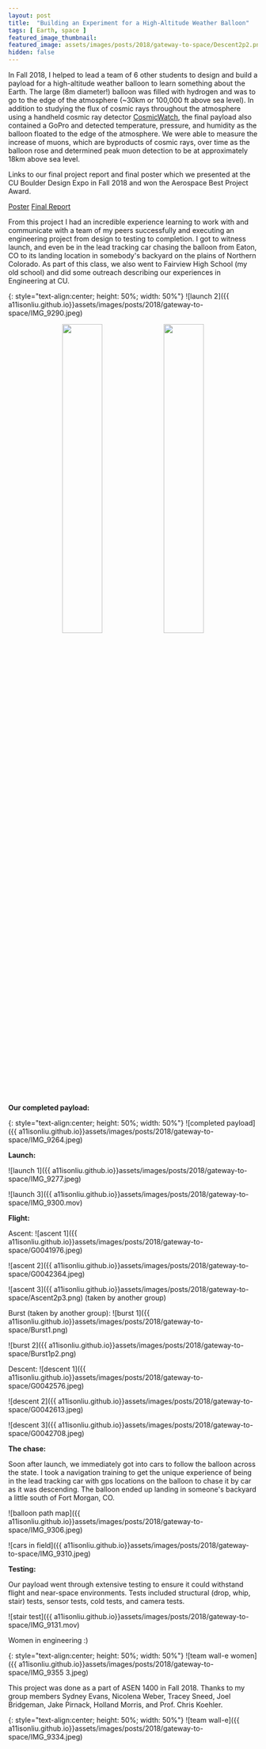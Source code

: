 ```yaml
---
layout: post
title:  "Building an Experiment for a High-Altitude Weather Balloon"
tags: [ Earth, space ]
featured_image_thumbnail:
featured_image: assets/images/posts/2018/gateway-to-space/Descent2p2.png
hidden: false
---
```


In Fall 2018, I helped to lead a team of 6 other students to design and build a payload for a high-altitude weather balloon to learn something about the Earth. The large (8m diameter!) balloon was filled with hydrogen and was to go to the edge of the atmosphere (~30km or 100,000 ft above sea level). In addition to studying the flux of cosmic rays throughout the atmosphere using a handheld cosmic ray detector [CosmicWatch](http://www.cosmicwatch.lns.mit.edu/), the final payload also contained a GoPro and detected temperature, pressure, and humidity as the balloon floated to the edge of the atmosphere. We were able to measure the increase of muons, which are byproducts of cosmic rays, over time as the balloon rose and determined peak muon detection to be at approximately 18km above sea level. 

Links to our final project report and final poster which we presented at the CU Boulder Design Expo in Fall 2018 and won the Aerospace Best Project Award.

<section class="download-box inner">
	<div class="download-box-links">
	    <a href="/assets/documents/DesignExpo2018.pdf" target="_blank">Poster</a>
	    <a href="/assets/documents/Team7_DDRevD_FinalReport.pdf" target="_blank">Final Report</a>
	</div>
</section>

From this project I had an incredible experience learning to work with and communicate with a team of my peers successfully and executing an engineering project from design to testing to completion. I got to witness launch, and even be in the lead tracking car chasing the balloon from Eaton, CO to its landing location in somebody's backyard on the plains of Northern Colorado. As part of this class, we also went to Fairview High School (my old school) and did some outreach describing our experiences in Engineering at CU.

{: style="text-align:center; height: 50%; width: 50%"}
![launch 2]({{ a11isonliu.github.io}}assets/images/posts/2018/gateway-to-space/IMG_9290.jpeg)

<p align="center">
  <img src="a11isonliu.github.io/assets/images/posts/2018/gateway-to-space/IMG_4797.jpeg" width="40%" />
  <img src="a11isonliu.github.io/assets/images/posts/2018/gateway-to-space/IMG_4804.jpeg" width="40%" />
</p>


**Our completed payload:**

{: style="text-align:center; height: 50%; width: 50%"}
![completed payload]({{ a11isonliu.github.io}}assets/images/posts/2018/gateway-to-space/IMG_9264.jpeg)

**Launch:**

![launch 1]({{ a11isonliu.github.io}}assets/images/posts/2018/gateway-to-space/IMG_9277.jpeg)

![launch 3]({{ a11isonliu.github.io}}assets/images/posts/2018/gateway-to-space/IMG_9300.mov)

**Flight:**

Ascent:
![ascent 1]({{ a11isonliu.github.io}}assets/images/posts/2018/gateway-to-space/G0041976.jpeg)

![ascent 2]({{ a11isonliu.github.io}}assets/images/posts/2018/gateway-to-space/G0042364.jpeg)

![ascent 3]({{ a11isonliu.github.io}}assets/images/posts/2018/gateway-to-space/Ascent2p3.png)
(taken by another group)

Burst (taken by another group):
![burst 1]({{ a11isonliu.github.io}}assets/images/posts/2018/gateway-to-space/Burst1.png)

![burst 2]({{ a11isonliu.github.io}}assets/images/posts/2018/gateway-to-space/Burst1p2.png)

Descent:
![descent 1]({{ a11isonliu.github.io}}assets/images/posts/2018/gateway-to-space/G0042576.jpeg) 

![descent 2]({{ a11isonliu.github.io}}assets/images/posts/2018/gateway-to-space/G0042613.jpeg)

![descent 3]({{ a11isonliu.github.io}}assets/images/posts/2018/gateway-to-space/G0042708.jpeg)

**The chase:**

Soon after launch, we immediately got into cars to follow the balloon across the state. I took a navigation training to get the unique experience of being in the lead tracking car with gps locations on the balloon to chase it by car as it was descending. The balloon ended up landing in someone's backyard a little south of Fort Morgan, CO.

![balloon path map]({{ a11isonliu.github.io}}assets/images/posts/2018/gateway-to-space/IMG_9306.jpeg)

![cars in field]({{ a11isonliu.github.io}}assets/images/posts/2018/gateway-to-space/IMG_9310.jpeg)


**Testing:**

Our payload went through extensive testing to ensure it could withstand flight and near-space environments. Tests included structural (drop, whip, stair) tests, sensor tests, cold tests, and camera tests.

![stair test]({{ a11isonliu.github.io}}assets/images/posts/2018/gateway-to-space/IMG_9131.mov)

Women in engineering :)

{: style="text-align:center; height: 50%; width: 50%"}
![team wall-e women]({{ a11isonliu.github.io}}assets/images/posts/2018/gateway-to-space/IMG_9355 3.jpeg)

This project was done as a part of ASEN 1400 in Fall 2018. Thanks to my group members Sydney Evans, Nicolena Weber, Tracey Sneed, Joel Bridgeman, Jake Pirnack, Holland Morris, and Prof. Chris Koehler.

{: style="text-align:center; height: 50%; width: 50%"}
![team wall-e]({{ a11isonliu.github.io}}assets/images/posts/2018/gateway-to-space/IMG_9334.jpeg)